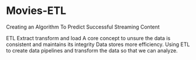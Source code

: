 # Movies-ETL
Creating an Algorithm To Predict Successful Streaming Content 

ETL Extract transform and load
A core concept to unsure the data is consistent and maintains its integrity
Data stores more efficiency. Using ETL to create data pipelines and transform the data so that we can analyze. 

